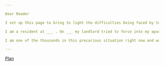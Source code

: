 ```yaml
---

Dear Reader

I set up this page to bring to light the difficulties being faced by tenants due to coercive methods being used by landlords in the middle of the pandemic.  

I am a resident at ___ . On ___ my landlord tried to force into my apartment and threatened to evict me.  

I am one of the thousands in this precarious situation right now and would be glad to receive any support in my moment of need.  

---
```


[Plan](./plan.md)
